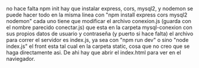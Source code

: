 no hace falta npm init
hay que instalar express, cors, mysql2, y nodemon
se puede hacer todo en la misma linea con "npm install express cors mysql2 nodemon"
cada uno tiene que modificar el archivo conexion.js (guarda con el nombre parecido conectar.js) que esta en la carpeta mysql-conexion con sus propios datos de usuario y contraseña (y puerto si hace falta)
el archivo para correr el servidor es index.js, ya sea con "npm run dev" o sino "node index.js"
el front esta tal cual en la carpeta static, cosa que no creo que se haga directamente asi. De ahi hay que abrir el index.html para ver en el naviegador.
